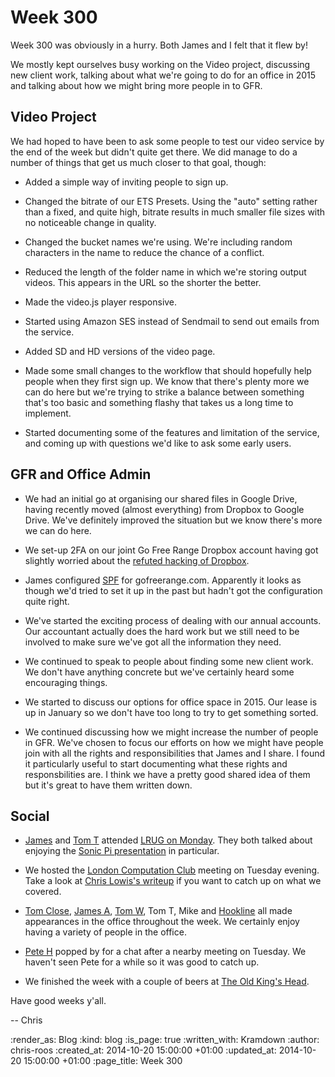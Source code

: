Week 300
========

Week 300 was obviously in a hurry. Both James and I felt that it flew by!

We mostly kept ourselves busy working on the Video project, discussing new client work, talking about what we're going to do for an office in 2015 and talking about how we might bring more people in to GFR.

## Video Project

We had hoped to have been to ask some people to test our video service by the end of the week but didn't quite get there. We did manage to do a number of things that get us much closer to that goal, though:

* Added a simple way of inviting people to sign up.

* Changed the bitrate of our ETS Presets. Using the "auto" setting rather than a fixed, and quite high, bitrate results in much smaller file sizes with no noticeable change in quality.

* Changed the bucket names we're using. We're including random characters in the name to reduce the chance of a conflict.

* Reduced the length of the folder name in which we're storing output videos. This appears in the URL so the shorter the better.

* Made the video.js player responsive.

* Started using Amazon SES instead of Sendmail to send out emails from the service.

* Added SD and HD versions of the video page.

* Made some small changes to the workflow that should hopefully help people when they first sign up. We know that there's plenty more we can do here but we're trying to strike a balance between something that's too basic and something flashy that takes us a long time to implement.

* Started documenting some of the features and limitation of the service, and coming up with questions we'd like to ask some early users.

## GFR and Office Admin

* We had an initial go at organising our shared files in Google Drive, having recently moved (almost everything) from Dropbox to Google Drive. We've definitely improved the situation but we know there's more we can do here.

* We set-up 2FA on our joint Go Free Range Dropbox account having got slightly worried about the [refuted hacking of Dropbox][].

* James configured [SPF][] for gofreerange.com. Apparently it looks as though we'd tried to set it up in the past but hadn't got the configuration quite right.

* We've started the exciting process of dealing with our annual accounts. Our accountant actually does the hard work but we still need to be involved to make sure we've got all the information they need.

* We continued to speak to people about finding some new client work. We don't have anything concrete but we've certainly heard some encouraging things.

* We started to discuss our options for office space in 2015. Our lease is up in January so we don't have too long to try to get something sorted.

* We continued discussing how we might increase the number of people in GFR. We've chosen to focus our efforts on how we might have people join with all the rights and responsibilities that James and I share. I found it particularly useful to start documenting what these rights and responsbilities are. I think we have a pretty good shared idea of them but it's great to have them written down.

## Social

* [James][] and [Tom T][] attended [LRUG on Monday][]. They both talked about enjoying the [Sonic Pi presentation][] in particular.

* We hosted the [London Computation Club][] meeting on Tuesday evening. Take a look at [Chris Lowis's writeup][] if you want to catch up on what we covered.

* [Tom Close][], [James A][], [Tom W][], Tom T, Mike and [Hookline][] all made appearances in the office throughout the week. We certainly enjoy having a variety of people in the office.

* [Pete H][] popped by for a chat after a nearby meeting on Tuesday. We haven't seen Pete for a while so it was good to catch up.

* We finished the week with a couple of beers at [The Old King's Head][].

Have good weeks y'all.

-- Chris

[Chris Lowis's writeup]: https://groups.google.com/forum/#!msg/london-computation-club/5g8aTBRNyDk/DYw1-5rXj-cJ
[Hookline]: http://hookline.tv/
[James]: /james-mead
[James A]: http://lazyatom.com/
[London Computation Club]: http://london.computation.club/
[LRUG on Monday]: http://lrug.org/meetings/2014/10/01/october-2014-meeting/
[Pete H]: https://twitter.com/yahoo_pete
[refuted hacking of Dropbox]: https://blog.dropbox.com/2014/10/dropbox-wasnt-hacked/
[Sonic Pi presentation]: https://skillsmatter.com/skillscasts/5809-live-coding-in-the-classroom
[SPF]: http://en.wikipedia.org/wiki/Sender_Policy_Framework
[The Old King's Head]: http://oldkingshead.london/
[Tom Close]: https://www.linkedin.com/in/tomclose
[Tom T]: http://tomtaylor.co.uk/
[Tom W]: http://tomafro.net/

:render_as: Blog
:kind: blog
:is_page: true
:written_with: Kramdown
:author: chris-roos
:created_at: 2014-10-20 15:00:00 +01:00
:updated_at: 2014-10-20 15:00:00 +01:00
:page_title: Week 300
